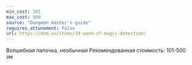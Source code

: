 ```yaml
---
min_cost: 101
max_cost: 500
source: "Dungeon master's guide"
requires_attunement: False
url: https://dnd.su/items/19-wand-of-magic-detection/
---
```


Волшебная палочка, необычная
Рекомендованная стоимость: 101-500 зм